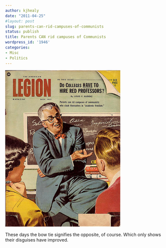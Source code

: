 ```yaml
---
author: kjhealy
date: "2011-04-25"
#layout: post
slug: parents-can-rid-campuses-of-communists
status: publish
title: Parents CAN rid campuses of Communists
wordpress_id: '1946'
categories:
- Misc
- Politics
---
```


[![image](redprof.jpg "Do Colleges HAVE to hire Red professors?")](http://www.flickr.com/photos/leifpeng/5465514306/)

These days the bow tie signifies the opposite, of course. Which only shows their disguises have improved.
